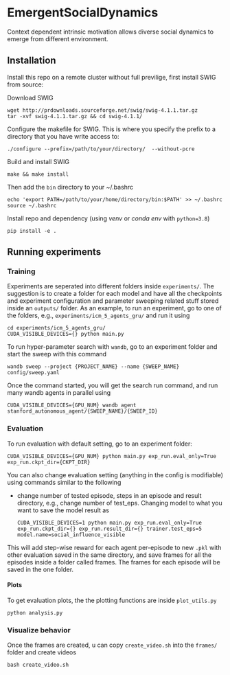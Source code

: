 # EmergentSocialDynamics
Context dependent intrinsic motivation allows diverse social dynamics to emerge from different environment.

## Installation

Install this repo on a remote cluster without full previlige, first install SWIG from source:

Download SWIG 
```
wget http://prdownloads.sourceforge.net/swig/swig-4.1.1.tar.gz
tar -xvf swig-4.1.1.tar.gz && cd swig-4.1.1/
```
Configure the makefile for SWIG. This is where you specify the prefix to a directory that you have write access to:
```
./configure --prefix=/path/to/your/directory/  --without-pcre
```
Build and install SWIG 
```
make && make install
```

Then add the `bin` directory to your ~/.bashrc
```
echo 'export PATH=/path/to/your/home/directory/bin:$PATH' >> ~/.bashrc
source ~/.bashrc
```
Install repo and dependency (using *venv* or *conda env* with `python=3.8`)
```
pip install -e .
```
## Running experiments
### Training
Experiments are seperated into different folders inside `experiments/`. The suggestion is to create a folder for each model and have 
all the checkpoints and experiment configuration and parameter sweeping related stuff stored inside an `outputs/` folder. As an example, to run 
an experiment, go to one of the folders, e.g., `experiments/icm_5_agents_gru/` and run it using 
```
cd experiments/icm_5_agents_gru/
CUDA_VISIBLE_DEVICES={} python main.py
```
To run hyper-parameter search with `wandb`, go to an experiment folder and start the sweep with this command
```
wandb sweep --project {PROJECT_NAME} --name {SWEEP_NAME} config/sweep.yaml
```
Once the command started, you will get the search run command, and run many wandb agents in parallel using 
```
CUDA_VISIBLE_DEVICES={GPU_NUM} wandb agent stanford_autonomous_agent/{SWEEP_NAME}/{SWEEP_ID}
```
### Evaluation
To run evaluation with default setting, go to an experiment folder:
```
CUDA_VISIBLE_DEVICES={GPU_NUM} python main.py exp_run.eval_only=True exp_run.ckpt_dir={CKPT_DIR}
```
You can also change evaluation setting (anything in the config is modifiable) using commands similar to the following
  - change number of tested episode, steps in an episode and result directory, e.g., change number of test_eps. Changing model to what you want to save the model result as
    ```
    CUDA_VISIBLE_DEVICES=1 python main.py exp_run.eval_only=True exp_run.ckpt_dir={} exp_run.result_dir={} trainer.test_eps=5 model.name=social_influence_visible
    ```
This will add step-wise reward for each agent per-episode to new `.pkl` with other evaluation saved in the same directory, and save frames for all the episodes inside a folder called frames. The frames for each episode will be saved in the one folder.
#### Plots
To get evaluation plots, the the plotting functions are inside `plot_utils.py` 
```
python analysis.py
```
### Visualize behavior
Once the frames are created, u can copy `create_video.sh` into the `frames/` folder and create videos 
```
bash create_video.sh
```
